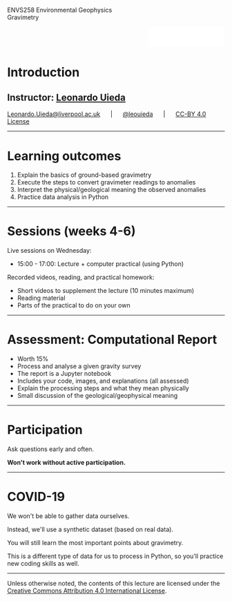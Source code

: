 <!-- .slide: class="slide-title" data-background-color="#000000" data-background-image="../assets/background.jpg" data-background-repeat="no-repeat" data-background-opacity="0.45" data-background-position="center" -->

<div class="container">
<div class="col-large" style="text-align: left;">

ENVS258 Environmental Geophysics
<br>
Gravimetry

</div>
<div class="col-small" style="text-align: right;">

[<img src="../assets/university-of-liverpool-white.png" style="width: 35%">](https://www.liverpool.ac.uk/earth-ocean-and-ecological-sciences/)

</div>
</div>

<div class="r-stretch">

# Introduction

</div>

## Instructor: **[Leonardo Uieda](https://www.leouieda.com)**


<i class="fas fa-envelope fa-fw"></i> [Leonardo.Uieda@liverpool.ac.uk](mailto:Leonardo.Uieda@liverpool.ac.uk)
<span style="margin: 0 20px">|</span>
<i class="fab fa-twitter fa-fw"></i> [@leouieda](https://twitter.com/leouieda)
<span style="margin: 0 20px">|</span>
[<i class="fab fa-creative-commons"></i><i class="fab fa-creative-commons-by"></i> CC-BY 4.0 License](https://creativecommons.org/licenses/by/4.0/)

---

# Learning outcomes

1. Explain the basics of ground-based gravimetry
1. Execute the steps to convert gravimeter readings to anomalies
1. Interpret the physical/geological meaning the observed anomalies
1. Practice data analysis in Python

---

# Sessions (weeks 4-6)

<div class="lefted">

Live sessions on Wednesday:

* 15:00 - 17:00: Lecture + computer practical (using Python)

Recorded videos, reading, and practical homework:

* Short videos to supplement the lecture (10 minutes maximum)
* Reading material
* Parts of the practical to do on your own

</div>

---

# Assessment: Computational Report

* Worth 15%
* Process and analyse a given gravity survey
* The report is a Jupyter notebook
* Includes your code, images, and explanations (all assessed)
* Explain the processing steps and what they mean physically
* Small discussion of the geological/geophysical meaning

---

# Participation

Ask questions early and often.

**Won't work without active participation.**

---

# COVID-19

We won't be able to gather data ourselves.

Instead, we'll use a synthetic dataset (based on real data).

You will still learn the most important points about gravimetry.

This is a different type of data for us to process in Python, so you'll
practice new coding skills as well.

---

<!-- END MATTER -->
<!-- ====================================================================== -->

<!-- .slide: class="slide-license" -->

<div class="centered">
<div>

<p class="license-icons">
<i class="fab fa-creative-commons"></i><i class="fab fa-creative-commons-by"></i>
</p>

Unless otherwise noted,
the contents of this lecture are
licensed under the
<br>
[Creative Commons Attribution 4.0 International License](https://creativecommons.org/licenses/by/4.0/).

</div>
</div>
